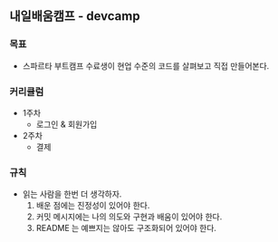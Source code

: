 ## 내일배움캠프 - devcamp

### 목표
- 스파르타 부트캠프 수료생이 현업 수준의 코드를 살펴보고 직접 만들어본다.

### 커리큘럼
- 1주차
  - 로그인 & 회원가입
- 2주차
  - 결제
 
### 규칙
- 읽는 사람을 한번 더 생각하자.
    1. 배운 점에는 진정성이 있어야 한다.
    2. 커밋 메시지에는 나의 의도와 구현과 배움이 있어야 한다.
    3. README 는 예쁘지는 않아도 구조화되어 있어야 한다.
